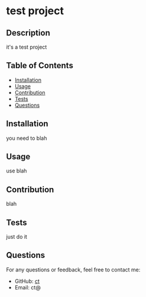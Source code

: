 
# test project

## Description

it's a test project

## Table of Contents

- [Installation](#installation)
- [Usage](#usage)
- [Contribution](#contribution)
- [Tests](#tests)
- [Questions](#questions)

## Installation

you need to blah 

## Usage

use blah

## Contribution

blah

## Tests

just do it

## Questions

For any questions or feedback, feel free to contact me:
- GitHub: [ct](https://github.com/ct)
- Email: ct@
